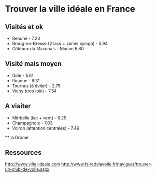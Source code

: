 # Trouver la ville idéale en France

## Visités et ok
* Beaune - 7.23
* Broug-en-Bresse (2 lacs + zones sympa) - 5.94
* Côteaux du Maconais - Macon 6.80

## Visité mais moyen
* Dole - 5.61
* Roanne - 6.31
* Tournus (à éviter) - 2.75
* Vichy (trop loin) - 7.54

## A visiter
* Miribelle (lac + vent) - 6.29
* Champagnole - 7.03
* Voiron (attention centrales) - 7.49

** la Drôme

## Ressources
http://www.ville-ideale.com
http://www.fairedelavoile.fr/naviguer/trouver-un-club-de-voile.aspx


